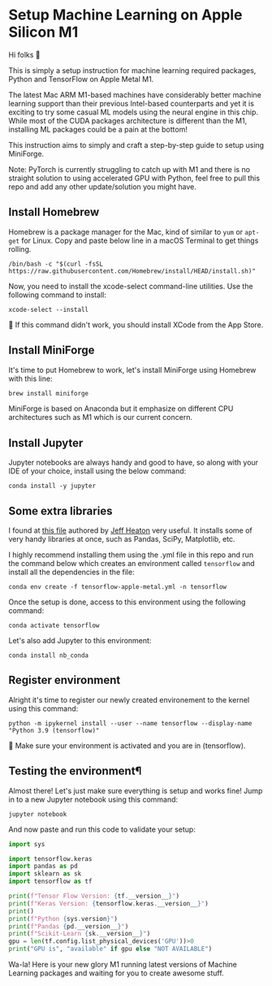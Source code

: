 # Setup Machine Learning on Apple Silicon M1
Hi folks 👋

This is simply a setup instruction for machine learning required packages, Python and TensorFlow on Apple Metal M1.

The latest Mac ARM M1-based machines have considerably better machine learning support than their previous Intel-based counterparts and yet it is exciting to try some casual ML models using the neural engine in this chip. While most of the CUDA packages architecture is different than the M1, installing ML packages could be a pain at the bottom!

This instruction aims to simply and craft a step-by-step guide to setup using MiniForge.

Note: PyTorch is currently struggling to catch up with M1 and there is no straight solution to using accelerated GPU with Python, feel free to pull this repo and add any other update/solution you might have.

## Install Homebrew

Homebrew is a package manager for the Mac, kind of similar to `yum` or `apt-get` for Linux. Copy and paste below line in a macOS Terminal to get things rolling.

```
/bin/bash -c "$(curl -fsSL https://raw.githubusercontent.com/Homebrew/install/HEAD/install.sh)"
```
Now, you need to install the xcode-select command-line utilities. Use the following command to install:
```
xcode-select --install
```
🚨 If this command didn't work, you should install XCode from the App Store.

## Install MiniForge

It's time to put Homebrew to work, let's install MiniForge using Homebrew with this line:

```markdown
brew install miniforge
```
MiniForge is based on Anaconda but it emphasize on different CPU architectures such as M1 which is our current concern.

## Install Jupyter

Jupyter notebooks are always handy and good to have, so along with your IDE of your choice, install using the below command:
```
conda install -y jupyter
```

## Some extra libraries

I found at [this file](/tensorflow-apple-metal.yml) authored by [Jeff Heaton](https://github.com/jeffheaton) very useful. It installs some of very handy libraries at once, such as Pandas, SciPy, Matplotlib, etc.

I highly recommend installing them using the .yml file in this repo and run the command below which creates an environment called `tensorflow` and install all the dependencies in the file:

```
conda env create -f tensorflow-apple-metal.yml -n tensorflow
```
Once the setup is done, access to this environment using the following command:
```
conda activate tensorflow
```
Let's also add Jupyter to this environment:
```
conda install nb_conda
```
## Register environment

Alright it's time to register our newly created environement to the kernel using this command:
```
python -m ipykernel install --user --name tensorflow --display-name "Python 3.9 (tensorflow)"
```
🚨 Make sure your environment is activated and you are in (tensorflow).

## Testing the environment¶

Almost there! Let's just make sure everything is setup and works fine! Jump in to a new Jupyter notebook using this command:
```
jupyter notebook
```
And now paste and run this code to validate your setup:
```python
import sys

import tensorflow.keras
import pandas as pd
import sklearn as sk
import tensorflow as tf

print(f"Tensor Flow Version: {tf.__version__}")
print(f"Keras Version: {tensorflow.keras.__version__}")
print()
print(f"Python {sys.version}")
print(f"Pandas {pd.__version__}")
print(f"Scikit-Learn {sk.__version__}")
gpu = len(tf.config.list_physical_devices('GPU'))>0
print("GPU is", "available" if gpu else "NOT AVAILABLE")
```

Wa-la! Here is your new glory M1 running latest versions of Machine Learning packages and waiting for you to create awesome stuff.